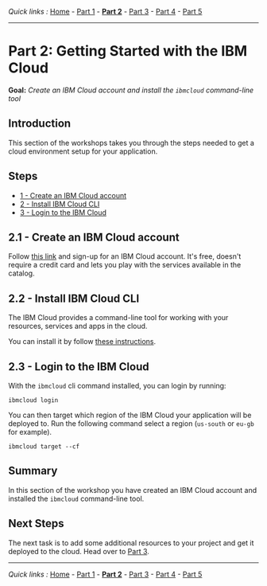 *Quick links :*
[Home](/README.md) - [Part 1](../part1/README.md) - [**Part 2**](../part2/README.md) - [Part 3](../part3/README.md) - [Part 4](../part4/README.md) - [Part 5](../part5/README.md)
***

# Part 2: Getting Started with the IBM Cloud

**Goal:** *Create an IBM Cloud account and install the `ibmcloud` command-line tool*

## Introduction

This section of the workshops takes you through the steps needed to get a cloud
environment setup for your application.

## Steps

 - [1 - Create an IBM Cloud account](#21---create-an-ibm-cloud-account)
 - [2 - Install IBM Cloud CLI](#22---install-ibm-cloud-cli)
 - [3 - Login to the IBM Cloud](#23---login-to-the-ibm-cloud)

## 2.1 - Create an IBM Cloud account

Follow [this link](https://cloud.ibm.com) and sign-up for an IBM Cloud account. It's
free, doesn't require a credit card and lets you play with the services available
in the catalog.

## 2.2 - Install IBM Cloud CLI

The IBM Cloud provides a command-line tool for working with your resources,
services and apps in the cloud.

You can install it by follow [these instructions](https://cloud.ibm.com/docs/cli?topic=cloud-cli-install-ibmcloud-cli).

## 2.3 - Login to the IBM Cloud

With the `ibmcloud` cli command installed, you can login by running:

    ibmcloud login

You can then target which region of the IBM Cloud your application will be deployed
to. Run the following command select a region (`us-south` or `eu-gb` for example).

    ibmcloud target --cf



## Summary

In this section of the workshop you have created an IBM Cloud account
and installed the `ibmcloud` command-line tool.

## Next Steps

The next task is to add some additional resources to your project and get it
deployed to the cloud. Head over to [Part 3](../part3/README.md).


***
*Quick links :*
[Home](/README.md) - [Part 1](../part1/README.md) - [**Part 2**](../part2/README.md) - [Part 3](../part3/README.md) - [Part 4](../part4/README.md) - [Part 5](../part5/README.md)

